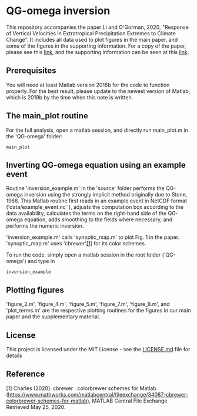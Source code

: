# QG-omega inversion

This repository accompanies the paper Li and O'Gorman, 2020, "Response of Vertical Velocities in Extratropical Precipitation Extremes to Climate Change". It includes all data used to plot figures in the main paper, and some of the figures in the supporting information. For a copy of the paper, please see this [link](https://pog.mit.edu/src/li_omega_equation_precipitation_extremes_2020.pdf), and the supporting information can be seen at this [link](https://pog.mit.edu/src/li_omega_equation_precipitation_extremes_supp_2020.pdf). 

## Prerequisites

You will need at least Matlab version 2016b for the code to function properly. For the best result, please update to the newest version of Matlab, which is 2019b by the time when this note is written. 

## The main_plot routine

For the full analysis, open a matlab session, and directly run main_plot.m in the 'QG-omega' folder: 
```
main_plot
```

## Inverting QG-omega equation using an example event

Routine 'inversion_example.m' in the 'source' folder performs the QG-omega inversion using the strongly implicit method originally due to Stone, 1968. This Matlab routine first reads in an example event in NetCDF format ('data/example_event.nc '), adjusts the computation box according to the data availability, calculates the terms on the right-hand side of the QG-omega equation, adds smoothing to the fields where necessary, and performs the numeric inversion. 

'inversion_example.m' calls 'synoptic_map.m' to plot Fig. 1 in the paper. 'synoptic_map.m' uses 'cbrewer'[[1]](#1) for its color schemes. 

To run the code, simply open a matlab session in the root folder ('QG-omega') and type in
```
inversion_example
```

## Plotting figures

'figure_2.m', 'figure_4.m', 'figure_5.m', 'figure_7.m', 'figure_8.m', and 'plot_terms.m' are the respective plotting routines for the figures in our main paper and the supplementary material. 

## License

This project is licensed under the MIT License - see the [LICENSE.md](LICENSE.md) file for details

## Reference
<a id="1">[1]</a> Charles (2020). cbrewer : colorbrewer schemes for Matlab (https://www.mathworks.com/matlabcentral/fileexchange/34087-cbrewer-colorbrewer-schemes-for-matlab), MATLAB Central File Exchange. Retrieved May 25, 2020.
